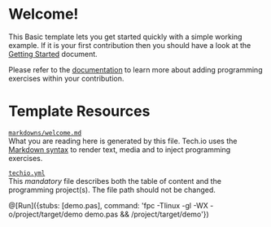 # Welcome!

This Basic template lets you get started quickly with a simple working example. If it is your first contribution then you should have a look at the [Getting Started](https://tech.io/doc/getting-started-create-playground) document.


Please refer to the [documentation](https://tech.io/doc) to learn more about adding programming exercises within your contribution.

# Template Resources

[`markdowns/welcome.md`](https://github.com/TechDotIO/techio-basic-template/blob/master/markdowns/welcome.md)  
What you are reading here is generated by this file. Tech.io uses the [Markdown syntax](https://tech.io/doc/reference-markdowns) to render text, media and to inject programming exercises.


[`techio.yml`](https://github.com/TechDotIO/techio-basic-template/blob/master/techio.yml)  
This *mandatory* file describes both the table of content and the programming project(s). The file path should not be changed.

@[Run]({stubs: [demo.pas], command: 'fpc -Tlinux -gl -WX -o/project/target/demo demo.pas && /project/target/demo'})
